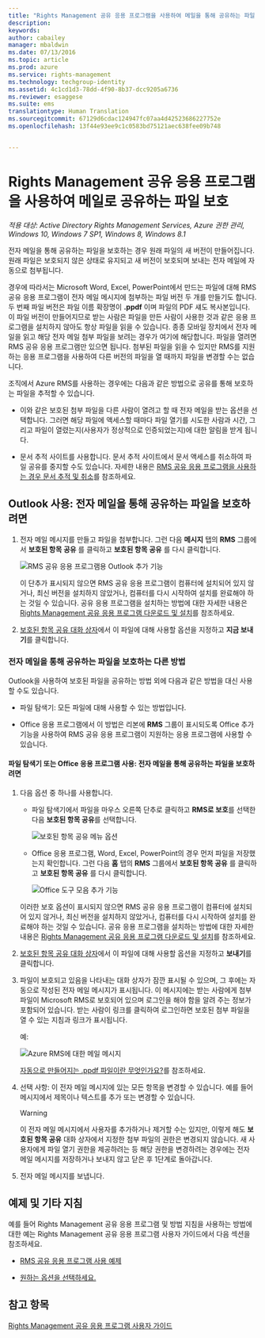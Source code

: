 ```yaml
---
title: "Rights Management 공유 응용 프로그램을 사용하여 메일을 통해 공유하는 파일 보호 | Azure RMS"
description: 
keywords: 
author: cabailey
manager: mbaldwin
ms.date: 07/13/2016
ms.topic: article
ms.prod: azure
ms.service: rights-management
ms.technology: techgroup-identity
ms.assetid: 4c1cd1d3-78dd-4f90-8b37-dcc9205a6736
ms.reviewer: esaggese
ms.suite: ems
translationtype: Human Translation
ms.sourcegitcommit: 67129d6cdac124947fc07aa4d42523686227752e
ms.openlocfilehash: 13f44e93ee9c1c0583bd75121aec638fee09b748


---
```


# Rights Management 공유 응용 프로그램을 사용하여 메일로 공유하는 파일 보호

*적용 대상: Active Directory Rights Management Services, Azure 권한 관리, Windows 10, Windows 7 SP1, Windows 8, Windows 8.1*

전자 메일을 통해 공유하는 파일을 보호하는 경우 원래 파일의 새 버전이 만들어집니다. 원래 파일은 보호되지 않은 상태로 유지되고 새 버전이 보호되며 보내는 전자 메일에 자동으로 첨부됩니다.

경우에 따라서는 Microsoft Word, Excel, PowerPoint에서 만드는 파일에 대해 RMS 공유 응용 프로그램이 전자 메일 메시지에 첨부하는 파일 버전 두 개를 만들기도 합니다. 두 번째 파일 버전은 파일 이름 확장명이 **.ppdf** 이며 파일의 PDF 섀도 복사본입니다. 이 파일 버전이 만들어지므로 받는 사람은 파일을 만든 사람이 사용한 것과 같은 응용 프로그램을 설치하지 않아도 항상 파일을 읽을 수 있습니다. 종종 모바일 장치에서 전자 메일을 읽고 해당 전자 메일 첨부 파일을 보려는 경우가 여기에 해당합니다. 파일을 열려면 RMS 공유 응용 프로그램만 있으면 됩니다. 첨부된 파일을 읽을 수 있지만 RMS를 지원하는 응용 프로그램을 사용하여 다른 버전의 파일을 열 때까지 파일을 변경할 수는 없습니다.

조직에서 Azure RMS를 사용하는 경우에는 다음과 같은 방법으로 공유를 통해 보호하는 파일을 추적할 수 있습니다.

-   이와 같은 보호된 첨부 파일을 다른 사람이 열려고 할 때 전자 메일을 받는 옵션을 선택합니다. 그러면 해당 파일에 액세스할 때마다 파일 열기를 시도한 사람과 시간, 그리고 파일이 열렸는지(사용자가 정상적으로 인증되었는지)에 대한 알림을 받게 됩니다.

-   문서 추적 사이트를 사용합니다. 문서 추적 사이트에서 문서 액세스를 취소하여 파일 공유를 중지할 수도 있습니다. 자세한 내용은 [RMS 공유 응용 프로그램을 사용하는 경우 문서 추적 및 취소](sharing-app-track-revoke.md)를 참조하세요.

## Outlook 사용: 전자 메일을 통해 공유하는 파일을 보호하려면

1.  전자 메일 메시지를 만들고 파일을 첨부합니다. 그런 다음 **메시지** 탭의 **RMS** 그룹에서 **보호된 항목 공유** 를 클릭하고 **보호된 항목 공유** 를 다시 클릭합니다.

    ![RMS 공유 응용 프로그램용 Outlook 추가 기능](../media/ADRMS_MSRMSApp_SP_OutlookToolbar.png)

    이 단추가 표시되지 않으면 RMS 공유 응용 프로그램이 컴퓨터에 설치되어 있지 않거나, 최신 버전을 설치하지 않았거나, 컴퓨터를 다시 시작하여 설치를 완료해야 하는 것일 수 있습니다. 공유 응용 프로그램을 설치하는 방법에 대한 자세한 내용은 [Rights Management 공유 응용 프로그램 다운로드 및 설치](install-sharing-app.md)를 참조하세요.

2.  [보호된 항목 공유 대화 상자](sharing-app-dialog-box.md)에서 이 파일에 대해 사용할 옵션을 지정하고 **지금 보내기**를 클릭합니다.

### 전자 메일을 통해 공유하는 파일을 보호하는 다른 방법
Outlook을 사용하여 보호된 파일을 공유하는 방법 외에 다음과 같은 방법을 대신 사용할 수도 있습니다.

-   파일 탐색기: 모든 파일에 대해 사용할 수 있는 방법입니다.

-   Office 응용 프로그램에서 이 방법은 리본에 **RMS** 그룹이 표시되도록 Office 추가 기능을 사용하여 RMS 공유 응용 프로그램이 지원하는 응용 프로그램에 사용할 수 있습니다.

#### 파일 탐색기 또는 Office 응용 프로그램 사용: 전자 메일을 통해 공유하는 파일을 보호하려면

1.  다음 옵션 중 하나를 사용합니다.

    -   파일 탐색기에서 파일을 마우스 오른쪽 단추로 클릭하고 **RMS로 보호**를 선택한 다음 **보호된 항목 공유**를 선택합니다.

        ![보호된 항목 공유 메뉴 옵션](../media/ADRMS_MSRMSApp_ShareProtectedMenu.png)

    -   Office 응용 프로그램, Word, Excel, PowerPoint의 경우 먼저 파일을 저장했는지 확인합니다. 그런 다음 **홈** 탭의 **RMS** 그룹에서 **보호된 항목 공유** 를 클릭하고 **보호된 항목 공유** 를 다시 클릭합니다.

        ![Office 도구 모음 추가 기능](../media/ADRMS_MSRMSApp_SP_OfficeToolbar.png)

    이러한 보호 옵션이 표시되지 않으면 RMS 공유 응용 프로그램이 컴퓨터에 설치되어 있지 않거나, 최신 버전을 설치하지 않았거나, 컴퓨터를 다시 시작하여 설치를 완료해야 하는 것일 수 있습니다. 공유 응용 프로그램을 설치하는 방법에 대한 자세한 내용은 [Rights Management 공유 응용 프로그램 다운로드 및 설치](install-sharing-app.md)를 참조하세요.

2.  [보호된 항목 공유 대화 상자](sharing-app-dialog-box.md)에서 이 파일에 대해 사용할 옵션을 지정하고 **보내기**를 클릭합니다.

3.  파일이 보호되고 있음을 나타내는 대화 상자가 잠깐 표시될 수 있으며, 그 후에는 자동으로 작성된 전자 메일 메시지가 표시됩니다. 이 메시지에는 받는 사람에게 첨부 파일이 Microsoft RMS로 보호되어 있으며 로그인을 해야 함을 알려 주는 정보가 포함되어 있습니다. 받는 사람이 링크를 클릭하여 로그인하면 보호된 첨부 파일을 열 수 있는 지침과 링크가 표시됩니다.

    예:

    ![Azure RMS에 대한 메일 메시지](../media/ADRMS_MSRMSApp_EmailMessage.PNG)

    [자동으로 만들어지는 .ppdf 파일이란 무엇인가요?](sharing-app-dialog-box.md#what-s-the-ppdf-file-that-s-automatically-created)를 참조하세요.

4.  선택 사항: 이 전자 메일 메시지에 있는 모든 항목을 변경할 수 있습니다. 예를 들어 메시지에서 제목이나 텍스트를 추가 또는 변경할 수 있습니다.

    > [!WARNING]
    > 이 전자 메일 메시지에서 사용자를 추가하거나 제거할 수는 있지만, 이렇게 해도 **보호된 항목 공유** 대화 상자에서 지정한 첨부 파일의 권한은 변경되지 않습니다. 새 사용자에게 파일 열기 권한을 제공하려는 등 해당 권한을 변경하려는 경우에는 전자 메일 메시지를 저장하거나 보내지 않고 닫은 후 1단계로 돌아갑니다.

5.  전자 메일 메시지를 보냅니다.

## 예제 및 기타 지침
예를 들어 Rights Management 공유 응용 프로그램 및 방법 지침을 사용하는 방법에 대한 예는 Rights Management 공유 응용 프로그램 사용자 가이드에서 다음 섹션을 참조하세요.

-   [RMS 공유 응용 프로그램 사용 예제](sharing-app-user-guide.md#examples-for-using-the-rms-sharing-application)

-   [원하는 옵션을 선택하세요.](sharing-app-user-guide.md#what-do-you-want-to-do)

## 참고 항목
[Rights Management 공유 응용 프로그램 사용자 가이드](sharing-app-user-guide.md)



<!--HONumber=Jul16_HO3-->


